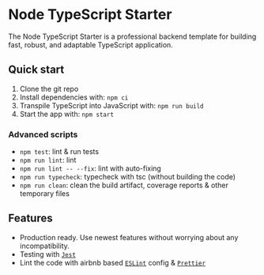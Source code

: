 # Node TypeScript Starter

The Node TypeScript Starter is a professional backend template for building fast, robust, and adaptable TypeScript application.

## Quick start

1. Clone the git repo
2. Install dependencies with: `npm ci`
3. Transpile TypeScript into JavaScript with: `npm run build`
4. Start the app with: `npm start`

### Advanced scripts

- `npm test`: lint & run tests
- `npm run lint`: lint
- `npm run lint -- --fix`: lint with auto-fixing
- `npm run typecheck`: typecheck with tsc (without building the code)
- `npm run clean`: clean the build artifact, coverage reports & other temporary files

## Features

- Production ready. Use newest features without worrying about any incompatibility.
- Testing with [`Jest`](https://github.com/facebook/jest)
- Lint the code with airbnb based [`ESLint`](https://github.com/eslint/eslint) config & [`Prettier`](https://github.com/prettier/prettier)
